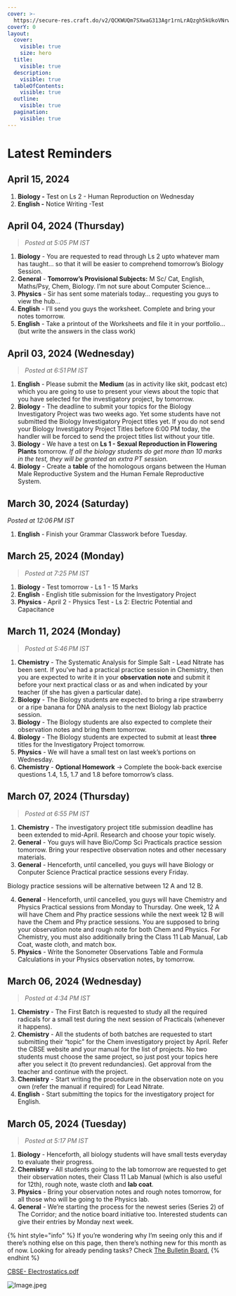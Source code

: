 ```yaml
---
cover: >-
  https://secure-res.craft.do/v2/QCKWUQm7SXwaG313Agr1rnLrAQzgh5kUkoVNrwZs9vYxUQE9NN9AhMV1XTpA7pqGtULA2tCSPWfEQ5fbTMGrrRsmky9GjCuQQktuJvxNQjpwLRTC2ayLV6ECGyjgQFpx7iJUs1hTBL8raA2dKTZAXTpHruyHoX8aiuFLRDnMAsWh8poF17sBWSsDwFTzXiCHgVkp6rjjZhjtNA69tQcVUJDP5XAozqvfWT81rtPkJoEAWnEx
coverY: 0
layout:
  cover:
    visible: true
    size: hero
  title:
    visible: true
  description:
    visible: true
  tableOfContents:
    visible: true
  outline:
    visible: true
  pagination:
    visible: true
---
```


# Latest Reminders

## April 15, 2024

1. **Biology -** Test on Ls 2 - Human Reproduction on Wednesday
2. **English -** Notice Writing -Test

## April 04, 2024 (Thursday)

> _Posted at 5:05 PM IST_

1. **Biology** - You are requested to read through Ls 2 upto whatever mam has taught… so that it will be easier to comprehend tomorrow’s Biology Session.
2. **General** - **Tomorrow’s Provisional Subjects:** M Sc/ Cat, English, Maths/Psy, Chem, Biology. I’m not sure about Computer Science…
3. **Physics** - Sir has sent some materials today… requesting you guys to view the hub…
4. **English** - I’ll send you guys the worksheet. Complete and bring your notes tomorrow.
5. **English** - Take a printout of the Worksheets and file it in your portfolio… (but write the answers in the class work)

## April 03, 2024 (Wednesday)

> _Posted at 6:51 PM IST_

1. **English** - Please submit the **Medium** (as in activity like skit, podcast etc) which you are going to use to present your views about the topic that you have selected for the investigatory project, by tomorrow.
2. **Biology** - The deadline to submit your topics for the Biology Investigatory Project was two weeks ago. Yet some students have not submitted the Biology Investigatory Project titles yet. If you do not send your Biology Investigatory Project Titles before 6:00 PM today, the handler will be forced to send the project titles list without your title.
3. **Biology** - We have a test on **Ls 1 - Sexual Reproduction in Flowering Plants** tomorrow. _If all the biology students do get more than 10 marks in the test, they will be granted an extra PT session._
4. **Biology** - Create a **table** of the homologous organs between the Human Male Reproductive System and the Human Female Reproductive System.

## March 30, 2024 (Saturday)

_Posted at 12:06 PM IST_

1. **English** - Finish your Grammar Classwork before Tuesday.

## March 25, 2024 (Monday)

> _Posted at 7:25 PM IST_

1. **Biology** - Test tomorrow - Ls 1 - 15 Marks
2. **English** - English title submission for the Investigatory Project
3. **Physics** - April 2 - Physics Test - Ls 2: Electric Potential and Capacitance

## March 11, 2024 (Monday)

> _Posted at 5:46 PM IST_

1. **Chemistry** - The Systematic Analysis for Simple Salt - Lead Nitrate has been sent. If you’ve had a practical practice session in Chemistry, then you are expected to write it in your **observation note** and submit it before your next practical class or as and when indicated by your teacher (if she has given a particular date).
2. **Biology** - The Biology students are expected to bring a ripe strawberry or a ripe banana for DNA analysis to the next Biology lab practice session.
3. **Biology** - The Biology students are also expected to complete their observation notes and bring them tomorrow.
4. **Biology** - The Biology students are expected to submit at least **three** titles for the Investigatory Project tomorrow.
5. **Physics** - We will have a small test on last week’s portions on Wednesday.
6. **Chemistry** - **Optional Homework** -> Complete the book-back exercise questions 1.4, 1.5, 1.7 and 1.8 before tomorrow’s class.

## March 07, 2024 (Thursday)

> _Posted at 6:55 PM IST_

1. **Chemistry** - The investigatory project title submission deadline has been extended to mid-April. Research and choose your topic wisely.
2. **General** - You guys will have Bio/Comp Sci Practicals practice session tomorrow. Bring your respective observation notes and other necessary materials.
3. **General** - Henceforth, until cancelled, you guys will have Biology or Conputer Science Practical practice sessions every Friday.

Biology practice sessions will be alternative between 12 A and 12 B.

4. **General** - Henceforth, until cancelled, you guys will have Chemistry and Physics Practical sessions from Monday to Thursday. One week, 12 A will have Chem and Phy practice sessions while the next week 12 B will have the Chem and Phy practice sessions. You are supposed to bring your observation note and rough note for both Chem and Physics. For Chemistry, you must also additionally bring the Class 11 Lab Manual, Lab Coat, waste cloth, and match box.
5. **Physics** - Write the Sonometer Observations Table and Formula Calculations in your Physics observation notes, by tomorrow.

## March 06, 2024 (Wednesday)

> _Posted at 4:34 PM IST_

1. **Chemistry** - The First Batch is requested to study all the required radicals for a small test during the next session of Practicals (whenever it happens).
2. **Chemistry** - All the students of both batches are requested to start submitting their “topic” for the Chem investigatory project by April. Refer the CBSE website and your manual for the list of projects. No two students must choose the same project, so just post your topics here after you select it (to prevent redundancies). Get approval from the teacher and continue with the project.
3. **Chemistry** - Start writing the procedure in the observation note on you own (refer the manual if required) for Lead Nitrate.
4. **English** - Start submitting the topics for the investigatory project for English.

## March 05, 2024 (Tuesday)

> _Posted at 5:17 PM IST_

1. **Biology** - Henceforth, all biology students will have small tests everyday to evaluate their progress.
2. **Chemistry** - All students going to the lab tomorrow are requested to get their observation notes, their Class 11 Lab Manual (which is also useful for 12th), rough note, waste cloth and **lab coat**.
3. **Physics** - Bring your observation notes and rough notes tomorrow, for all those who will be going to the Physics lab.
4. **General** - We’re starting the process for the newest series (Series 2) of The Corridor; and the notice board initiative too. Interested students can give their entries by Monday next week.

{% hint style="info" %}
If you’re wondering why I’m seeing only this and if there’s nothing else on this page, then there’s nothing new for this month as of now. Looking for already pending tasks? Check [The Bulletin Board.](../bulletin-board.md)
{% endhint %}

[CBSE- Electrostatics.pdf](https://res.craft.do/user/full/34ae8ebc-d508-7305-20e2-17e06364862c/doc/5FE23ED0-D7E7-49DE-B4E5-F0AC13DAF984/98353075-A69D-4C81-9C92-9D074BD702F9\_2/mA2xA9YugGFJK7wHFziVG67Anx2lVbyUs1EPWoOMbQoz/CBSE-%20Electrostatics.pdf)

![Image.jpeg](https://res.craft.do/user/full/34ae8ebc-d508-7305-20e2-17e06364862c/doc/5FE23ED0-D7E7-49DE-B4E5-F0AC13DAF984/88CD8EA7-6093-4C62-AD13-BCCA5C1F7BC5\_2/WAVmbWKuSiFRpf19yt3zCxl7OxkAMfqdJ5pTN3xxNhAz/Image.jpeg)
